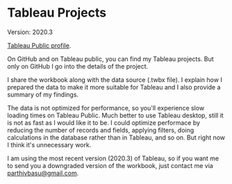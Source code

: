 # Tableau Projects

Version: 2020.3

[Tableau Public profile](https://public.tableau.com/profile/parthivbasu).

On GitHub and on Tableau public, you can find my Tableau projects. But only on GitHub I go into the details of the project.

I share the workbook along with the data source (.twbx file). I explain how I prepared the data to make it more suitable for Tableau and I also provide a summary of my findings.

The data is not optimized for performance, so you'll experience slow loading times on Tableau Public. Much better to use Tableau desktop, still it is not as fast as I would like it to be. I could optimize performace by reducing the number of records and fields, applying filters, doing calculations in the database rather than in Tableau, and so on. But right now I think it's unnecessary work.

I am using the most recent version (2020.3) of Tableau, so if you want me to send you a downgraded version of the workbook, just contact me via <parthivbasu@gmail.com>.

